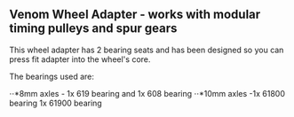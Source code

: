 ## Venom Wheel Adapter - works with modular timing pulleys and spur gears

This wheel adapter has 2 bearing seats and has been designed so you can press fit adapter into the wheel's core.

The bearings used are:

⋅⋅*8mm axles - 1x 619 bearing and 1x 608 bearing
⋅⋅*10mm axles -1x 61800 bearing 1x 61900 bearing 

